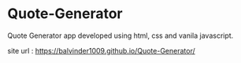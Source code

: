 # Quote-Generator

Quote Generator app developed using html, css and vanila javascript.

site url : https://balvinder1009.github.io/Quote-Generator/
